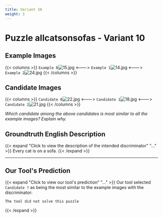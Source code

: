 ```yaml
---
title: Variant 10
weight: 3
---
```


# Puzzle allcatsonsofas - Variant 10

## Example Images
{{< columns >}}
`Example 0`![15.jpg](/natscene-data/images/15.jpg)
<--->
`Example 1`![14.jpg](/natscene-data/images/14.jpg)
<--->
`Example 2`![24.jpg](/natscene-data/images/24.jpg)
{{< /columns >}}

## Candidate Images
{{< columns >}}
`Candidate 0`![22.jpg](/natscene-data/images/22.jpg)
<--->
`Candidate 1`![18.jpg](/natscene-data/images/18.jpg)
<--->
`Candidate 2`![21.jpg](/natscene-data/images/21.jpg)
{{< /columns >}}

*Which candidate among the above candidates is most similar to all the example images? Explain why.*

## Groundtruth English Description

{{< expand "Click to view the description of the intended discriminator" "..." >}}
Every cat is on a sofa.
{{< /expand >}}

---



## Our Tool's Prediction

{{< expand "Click to view our tool's prediction" "..." >}}
Our tool selected `Candidate ?` as being the most similar to the example images with the discriminator:
```plaintext
The tool did not solve this puzzle
```
{{< /expand >}}
